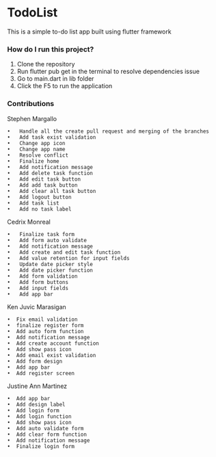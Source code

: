 # TodoList #

This is a simple to-do list app built using flutter framework

### How do I run this project? ###

1. Clone the repository
2. Run flutter pub get in the terminal to resolve dependencies issue
3. Go to main.dart in lib folder
4. Click the F5 to run the application

### Contributions ###

Stephen Margallo

	•	Handle all the create pull request and merging of the branches
	•	Add task exist validation
	•	Change app icon
	•	Change app name
	•	Resolve conflict
	•	Finalize home
	•	Add notification message
	•	Add delete task function
	•	Add edit task button
	•	Add add task button
	•	Add clear all task button
	•	Add logout button
	•	Add task list
	•	Add no task label


Cedrix Monreal

	•	Finalize task form
	•	Add form auto validate
	•	Add notification message
	•	Add create and edit task function
	•	Add value retention for input fields
	•	Update date picker style
	•	Add date picker function
	•	Add form validation
	•	Add form buttons
	•	Add input fields
	•	Add app bar
	
	
Ken Juvic Marasigan

	•  Fix email validation
	•  finalize register form
	•  Add auto form function
	•  Add notification message
	•  Add create account function
	•  Add show pass icon
	•  Add email exist validation
	•  Add form design
	•  Add app bar
	•  Add register screen

Justine Ann Martinez

	•  Add app bar
	•  Add design label
	•  Add login form
	•  Add login function
	•  Add show pass icon
	•  Add auto validate form
	•  Add clear form function
	•  Add notification message
	•  Finalize login form



